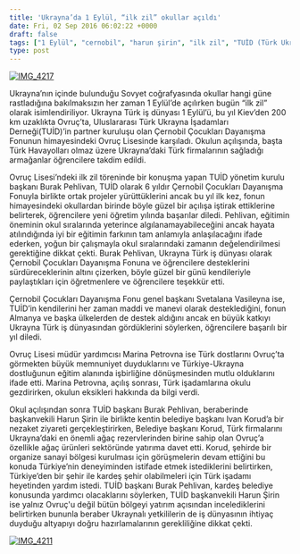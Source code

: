 ```yaml
---
title: 'Ukrayna’da 1 Eylül, “ilk zil” okullar açıldı'
date: Fri, 02 Sep 2016 06:02:22 +0000
draft: false
tags: ["1 Eylül", "cernobil", "harun şirin", "ilk zil", "TUİD (Türk Ukrayna İşadamları Derneği)", "Ukrayna Türk toplumu", "Ukrayna'da Okul"]
type: post
---
```


[![IMG_4217](http://burakpehlivan.org/wp-content/uploads/2016/09/IMG_42172.jpg)](http://burakpehlivan.org/wp-content/uploads/2016/09/IMG_42172.jpg)




Ukrayna’nın içinde bulunduğu Sovyet coğrafyasında okullar hangi güne rastladığına bakılmaksızın her zaman 1 Eylül’de açılırken bugün “ilk zil” olarak isimlendiriliyor. Ukrayna Türk iş dünyası 1 Eylül’ü, bu yıl Kiev’den 200 km uzaklıkta Ovruç’ta, Uluslararası Türk Ukrayna İşadamları Derneği(TUİD)’in partner kuruluşu olan Çernobil Çocukları Dayanışma Fonunun himayesindeki Ovruç Lisesinde karşıladı. Okulun açılışında, başta Türk Havayolları olmaz üzere Ukrayna’daki Türk firmalarının sağladığı armağanlar öğrencilere takdim edildi.




Ovruç Lisesi’ndeki ilk zil töreninde bir konuşma yapan TUİD yönetim kurulu başkanı Burak Pehlivan, TUİD olarak 6 yıldır Çernobil Çocukları Dayanışma Fonuyla birlikte ortak projeler yürüttüklerini ancak bu yıl ilk kez, fonun himayesindeki okullardan birinde böyle güzel bir açılışa iştirak ettiklerine belirterek, öğrencilere yeni öğretim yılında başarılar diledi. Pehlivan, eğitimin öneminin okul sıralarında yeterince algılanamayabileceğini ancak hayata atılındığında iyi bir eğitimin farkının tam anlamıyla anlaşılacağını ifade ederken, yoğun bir çalışmayla okul sıralarındaki zamanın değelendirilmesi gerektiğine dikkat çekti. Burak Pehlivan, Ukrayna Türk iş dünyası olarak Çernobil Çocukları Dayanışma Fonuna ve öğrencilere desteklerini sürdüreceklerinin altını çizerken, böyle güzel bir günü kendileriyle paylaştıkları için öğretmenlere ve öğrencilere teşekkür etti. 




Çernobil Çocukları Dayanışma Fonu genel başkanı Svetalana Vasileyna ise, TUİD’in kendilerini her zaman maddi ve manevi olarak desteklediğini, fonun Almanya ve başka ülkelerden de destek aldığını ancak en büyük katkıyı Ukrayna Türk iş dünyasından gördüklerini söylerken, öğrencilere başarılı bir yıl diledi. 




Ovruç Lisesi müdür yardımcısı Marina Petrovna ise Türk dostlarını Ovruç’ta görmekten büyük memnuniyet duyduklarını ve Türkiye-Ukrayna dostluğunun eğitim alanında işbirliğine dönüşmesinden mutlu olduklarını ifade etti. Marina Petrovna, açılış sonrası, Türk işadamlarına okulu gezdirirken, okulun eksikleri hakkında da bilgi verdi. 




Okul açılışından sonra TUİD başkanı Burak Pehlivan, beraberinde başkanvekili Harun Şirin ile birlikte kentin belediye başkanı Ivan Korud’a bir nezaket ziyareti gerçekleştirirken, Belediye başkanı Korud, Türk firmalarını Ukrayna’daki en önemli ağaç rezervlerinden birine sahip olan Ovruç’a özellikle ağaç ürünleri sektöründe yatırıma davet etti. Korud, şehirde bir organize sanayi bölgesi kurulması için görüşmelerin devam ettiğini bu konuda Türkiye’nin deneyiminden istifade etmek istediklerini belirtirken, Türkiye’den bir şehir ile kardeş şehir olabilmeleri için Türk işadamı heyetinden yardım istedi. TUİD başkanı Burak Pehlivan, kardeş belediye konusunda yardımcı olacaklarını söylerken, TUİD başkanvekili Harun Şirin ise yalnız Ovruç'u değil bütün bölgeyi yatırım açısından incelediklerini belirtirken bununla beraber Ukraynalı yetkililerin de iş dünyasının ihtiyaç duyduğu altyapıyı doğru hazırlamalarının gerekliliğine dikkat çekti. 




[![IMG_4211](http://burakpehlivan.org/wp-content/uploads/2016/09/IMG_4211.jpg)](http://burakpehlivan.org/wp-content/uploads/2016/09/IMG_4211.jpg)


